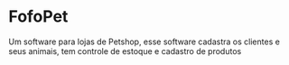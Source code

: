 # FofoPet
Um software para lojas de Petshop, esse software cadastra os clientes e seus animais, tem controle de estoque e cadastro de produtos
